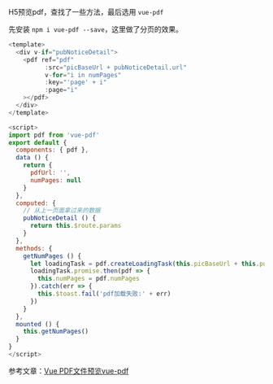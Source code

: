 <!--
 * @FileDescription: 
 * @Author: luyaj
 * @Date: 2020-09-23 17:58:16
 * @LastEditors: luyaj
 * @LastEditTime: 2020-09-23 18:03:54
-->
H5预览pdf，查找了一些方法，最后选用 `vue-pdf`

先安装 `npm i vue-pdf --save`，这里做了分页的效果。

```js
<template>
  <div v-if="pubNoticeDetail">
    <pdf ref="pdf"
          :src="picBaseUrl + pubNoticeDetail.url"
          v-for="i in numPages"
          :key="'page' + i"
          :page="i"
    ></pdf>
  </div>
</template>

<script>
import pdf from 'vue-pdf'
export default {
  components: { pdf },
  data () {
    return {
      pdfUrl: '',
      numPages: null
    }
  },
  computed: {
    // 从上一页面拿过来的数据
    pubNoticeDetail () {
      return this.$route.params
    }
  },
  methods: {
    getNumPages () {
      let loadingTask = pdf.createLoadingTask(this.picBaseUrl + this.pubNoticeDetail.url)
      loadingTask.promise.then(pdf => {
        this.numPages = pdf.numPages
      }).catch(err => {
        this.$toast.fail('pdf加载失败:' + err)
      })
    }
  },
  mounted () {
    this.getNumPages()
  }
}
</script>
```

参考文章：[Vue PDF文件预览vue-pdf](https://www.cnblogs.com/steamed-twisted-roll/p/9648255.html)